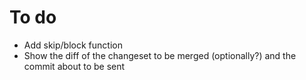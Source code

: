 To do
=====

 * Add skip/block function
 * Show the diff of the changeset to be merged (optionally?) and the commit about to be sent